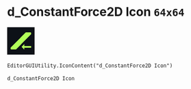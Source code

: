 # d_ConstantForce2D Icon `64x64`
<img src="/img/d_ConstantForce2D%20Icon.png" width=64 height=64>

``` CSharp
EditorGUIUtility.IconContent("d_ConstantForce2D Icon")
```
```
d_ConstantForce2D Icon
```
